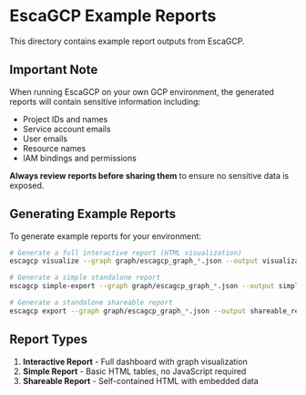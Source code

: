 # EscaGCP Example Reports

This directory contains example report outputs from EscaGCP.

## Important Note

When running EscaGCP on your own GCP environment, the generated reports will contain sensitive information including:
- Project IDs and names
- Service account emails
- User emails
- Resource names
- IAM bindings and permissions

**Always review reports before sharing them** to ensure no sensitive data is exposed.

## Generating Example Reports

To generate example reports for your environment:

```bash
# Generate a full interactive report (HTML visualization)
escagcp visualize --graph graph/escagcp_graph_*.json --output visualizations/

# Generate a simple standalone report
escagcp simple-export --graph graph/escagcp_graph_*.json --output simple_report.html

# Generate a standalone shareable report
escagcp export --graph graph/escagcp_graph_*.json --output shareable_report.html
```

## Report Types

1. **Interactive Report** - Full dashboard with graph visualization
2. **Simple Report** - Basic HTML tables, no JavaScript required
3. **Shareable Report** - Self-contained HTML with embedded data 